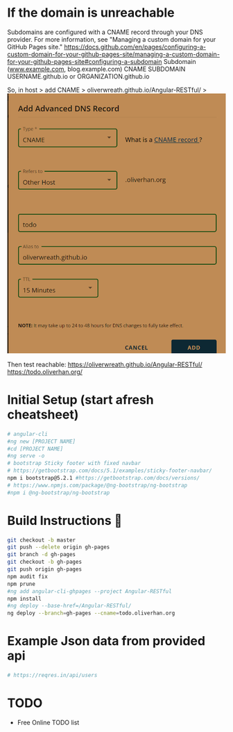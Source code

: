 # If the domain is unreachable
Subdomains are configured with a CNAME record through your DNS provider. For more information, see "Managing a custom domain for your GitHub Pages site."
https://docs.github.com/en/pages/configuring-a-custom-domain-for-your-github-pages-site/managing-a-custom-domain-for-your-github-pages-site#configuring-a-subdomain
Subdomain
(www.example.com,
blog.example.com)	CNAME	SUBDOMAIN	USERNAME.github.io or
ORGANIZATION.github.io

So, in host > add CNAME > oliverwreath.github.io/Angular-RESTful/ > 
![img.png](img.png)

Then test reachable:
https://oliverwreath.github.io/Angular-RESTful/
https://todo.oliverhan.org/

# Initial Setup (start afresh cheatsheet)
```bash
# angular-cli
#ng new [PROJECT NAME]
#cd [PROJECT NAME]
#ng serve -o
# bootstrap Sticky footer with fixed navbar 
# https://getbootstrap.com/docs/5.1/examples/sticky-footer-navbar/
npm i bootstrap@5.2.1 #https://getbootstrap.com/docs/versions/
# https://www.npmjs.com/package/@ng-bootstrap/ng-bootstrap
#npm i @ng-bootstrap/ng-bootstrap
```

# Build Instructions 🌹
```bash
git checkout -b master
git push --delete origin gh-pages
git branch -d gh-pages
git checkout -b gh-pages
git push origin gh-pages
npm audit fix
npm prune 
#ng add angular-cli-ghpages --project Angular-RESTful
npm install
#ng deploy --base-href=/Angular-RESTful/
ng deploy --branch=gh-pages --cname=todo.oliverhan.org
```


# Example Json data from provided api 
```bash
# https://reqres.in/api/users
```

# TODO 
- Free Online TODO list
